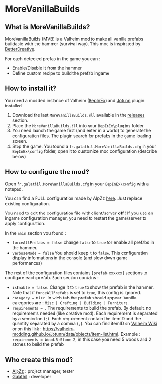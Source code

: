 # MoreVanillaBuilds
## What is MoreVanillaBuilds?
MoreVanillaBuilds (MVB) is a Valheim mod to make all vanilla prefabs buildable with the hammer (survival way). This mod is inspirated by [BetterCreative](https://github.com/heinermann/Valheim_mods/tree/main/BetterCreative).

For each detected prefab in the game you can : 
 - Enable/Disable it from the hammer
 - Define custom recipe to build the prefab ingame
 
## How to install it?
You need a modded instance of Valheim ([BepInEx](https://valheim.thunderstore.io/package/denikson/BepInExPack_Valheim/)) and [Jötunn](https://www.nexusmods.com/valheim/mods/1138) plugin installed.

 1) Download the last `MoreVanillaBuilds.dll` available in the [releases](https://github.com/galathil/MoreVanillaBuilds/releases) section.
 2) Place the `MoreVanillaBuilds.dll` into your `BepInEx\plugins` folder
 3) You need launch the game first (and enter in a world) to generate the configuration files. The plugin search for prefabs in the game loading screen.
 4) Stop the game. You found a `fr.galathil.MoreVanillaBuilds.cfg` in your `BepInEx\config` folder, open it to customize mod configuration (describe below)

## How to configure the mod? 
Open `fr.galathil.MoreVanillaBuilds.cfg` in your `BepInEx\config` with a notepad.

You can find a FULL configuration made by AlpZz [here](https://github.com/galathil/MoreVanillaBuilds/releases/download/1.0.0/fr.galathil.MoreVanillaBuilds.cfg). Just replace existing configuration.

You need to edit the configuration file with client/server **off** ! If you use an ingame configuration manager, you need to restart the game/server to apply configuration.

In the `main` section you found : 
 - `forceAllPrefabs = false` change `false` to `true` for enable all prefabs in the hammer.
 - `verboseMode = false` You should keep it to `false`. This configuration display informations in the console (and slow down game performances)

The rest of the configuration files contains `[prefab-xxxxxx]` sections to configure each prefab. Each section contains : 
 - `isEnable = false`. Change it to `true` to show the prefab in the hammer. Note that if `forceAllPrefabs` is set to `true`, this config is ignored.
 - `category = Misc`. In wich tab the prefab should appear. Vanilla categories are : `Misc | Crafting | Building | Furniture`.
 - `requirements = `. The requirements to build the prefab. By default, no requirements needed (like creative mod). Each requirement is separated by a semicolon (`;`). Each requirement contain the itemID and the quantity separated by a comma (`,`). You can find itemID on [Valheim Wiki](https://valheim.fandom.com/wiki/Wood) or on this link : https://valheim-modding.github.io/Jotunn/data/objects/item-list.html. Example : `requirements = Wood,5;Stone,2`, in this case you need 5 woods and 2 stones to build the prefab
 
 ## Who create this mod?
  - [AlpZz](https://www.twitch.tv/alpzz_) : project manager, tester
  - [Galathil](https://github.com/galathil/) : developer
